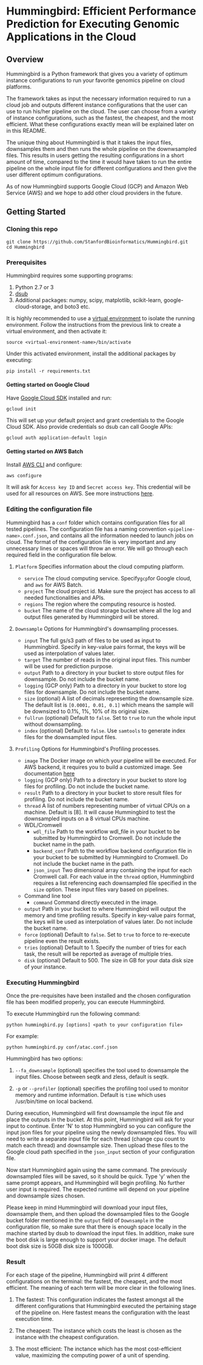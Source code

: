 # Hummingbird: Efficient Performance Prediction for Executing Genomic Applications in the Cloud

## Overview

Hummingbird is a Python framework that gives you a variety of optimum instance configurations to run your favorite genomics pipeline on cloud platforms.

The framework takes as input the necessary information required to run a cloud job and outputs different instance configurations that the user can use to run his/her pipeline on the cloud. The user can choose from a variety of instance configurations, such as the fastest, the cheapest, and the most efficient. What these configurations exactly mean will be explained later on in this README.

The unique thing about Hummingbird is that it takes the input files, downsamples them and then runs the whole pipeline on the downwsampled files. This results in users getting the resulting configurations in a short amount of time, compared to the time it would have taken to run the entire pipeline on the whole input file for different configurations and then give the user different optimum configurations.

As of now Hummingbird supports Google Cloud (GCP) and Amazon Web Service (AWS) and we hope to add other cloud providers in the future.

## Getting Started

### Cloning this repo

```
git clone https://github.com/StanfordBioinformatics/Hummingbird.git
cd Hummingbird
```

### Prerequisites

Hummingbird requires some supporting programs:

1.  Python 2.7 or 3
2.  [dsub](https://github.com/DataBiosphere/dsub)
3.  Additional packages: numpy, scipy, matplotlib, scikit-learn, google-cloud-storage, and boto3 etc.

It is highly recommended to use a [virtual environment](https://packaging.python.org/guides/installing-using-pip-and-virtual-environments/) to isolate the running environment. Follow the instructions from the previous link to create a virtual environment, and then activate it:
```
source <virtual-environment-name>/bin/activate
```
Under this activated environment, install the additional packages by executing:
```
pip install -r requirements.txt
```

#### Getting started on Google Cloud
Have [Google Cloud SDK](https://cloud.google.com/sdk/docs/quickstarts) installed and run:
```
gcloud init
```
This will set up your default project and grant credentials to the Google Cloud SDK. Also provide credentials so dsub can call Google APIs:
```
gcloud auth application-default login
```

#### Getting started on AWS Batch
Install [AWS CLI](https://docs.aws.amazon.com/cli/latest/userguide/cli-chap-install.html) and configure:
```
aws configure
```
It will ask for `Access key ID` and `Secret access key`. This credential will be used for all resources on AWS. See more instructions [here](https://docs.aws.amazon.com/cli/latest/userguide/cli-configure-quickstart.html).

### Editing the configuration file

Hummingbird has a `conf` folder which contains configuration files for all tested pipelines. The configuration file has a naming convention `<pipeline-name>.conf.json`, and contains all the information needed to launch jobs on cloud. The format of the configuration file is very important and any unnecessary lines or spaces will throw an error. We will go through each required field in the configuration file below.

1. `Platform` Specifies information about the cloud computing platform.
    - `service` The cloud computing service. Specify`gcp`for Google cloud, and `aws` for AWS Batch.
    - `project` The cloud project id. Make sure the project has access to all needed functionalities and APIs.
    - `regions` The region where the computing resource is hosted.
    - `bucket` The name of the cloud storage bucket where all the log and output files generated by Hummingbird will be stored.

2. `Downsample` Options for Hummingbird's downsampling processes.
    - `input` The full gs/s3 path of files to be used as input to Hummingbird. Specify in key-value pairs format, the keys will be used as interpolation of values later.
    - `target` The number of reads in the original input files. This number will be used for prediction purpose.
    - `output` Path to a directory in your bucket to store output files for downsample. Do not include the bucket name.
    - `logging` (GCP only) Path to a directory in your bucket to store log files for downsample. Do not include the bucket name.
    - `size` (optional) A list of decimals representing the downsample size. The default list is `[0.0001, 0.01, 0.1]` which means the sample will be downsized to 0.1%, 1%, 10% of its original size.
    - `fullrun` (optional) Default to `false`. Set to `true` to run the whole input without downsampling.
    - `index` (optional) Default to `false`. Use `samtools` to generate index files for the downsampled input files.

3. `Profiling` Options for Hummingbird's Profiling processes.
    - `image` The Docker image on which your pipeline will be executed. For AWS backend, it requires you to build a customized image. See documentation [here](AWS/README.md)
    - `logging` (GCP only) Path to a directory in your bucket to store log files for profiling. Do not include the bucket name.
    - `result` Path to a directory in your bucket to store result files for profiling. Do not include the bucket name.
    - `thread` A list of numbers representing number of virtual CPUs on a machine. Default is [8]. It will cause Hummingbird to test the downsampled inputs on a 8 virtual CPUs machine.
    - WDL/Cromwell
        - `wdl_file` Path to the workflow wdl_file in your bucket to be submitted by Hummingbird to Cromwell. Do not include the bucket name in the path.
        - `backend_conf` Path to the workflow backend configuration file in your bucket to be submitted by Hummingbird to Cromwell. Do not include the bucket name in the path.
        - `json_input` Two dimensional array containing the input for each Cromwell call. For each value in the `thread` option, Hummingbird requires a list referencing each downsampled file specified in the `size` option. These input files vary based on pipelines.
    - Command line tool
        - `command` Command directly executed in the image.
    - `output` Path in your bucket to where Hummingbird will output the memory and time profiling results. Specify in key-value pairs format, the keys will be used as interpolation of values later. Do not include the bucket name.
    - `force` (optional) Default to `false`. Set to `true` to force to re-execute pipeline even the result exists.
    - `tries` (optional) Default to 1. Specify the number of tries for each task, the result will be reported as average of multiple tries.
    - `disk` (optional) Default to 500. The size in GB for your data disk size of your instance.

### Executing Hummingbird

Once the pre-requisites have been installed and the chosen configuration file has been modified properly, you can execute Hummingbird.

To execute Hummingbird run the following command:
```
python hummingbird.py [options] <path to your configuration file>
```
For example:
```
python hummingbird.py conf/atac.conf.json
```
Hummingbird has two options:

1. `--fa_downsample` (optional) specifies the tool used to downsample the input files. Choose between seqtk and zless, default is seqtk.

1. `-p` or `--profiler` (optional) specifies the profiling tool used to monitor memory and runtime information. Default is `time` which uses /usr/bin/time on local backend.

During execution, Hummingbird will first downsample the input file and place the outputs in the bucket. At this point, Hummingbird will ask for your input to continue. Enter 'N' to stop Hummingbird so you can configure the input json files for your pipeline using the newly downsampled files. You will need to write a separate input file for each thread (change cpu count to match each thread) and downsample size. Then upload these files to the Google cloud path specified in the `json_input` section of your configuration file.

Now start Hummingbird again using the same command. The previously downsampled files will be saved, so it should be quick. Type 'y' when the same prompt appears, and Hummingbird will begin profiling. No further user input is required. The expected runtime will depend on your pipeline and downsample sizes chosen.

Please keep in mind Hummingbird will download your input files, downsample them, and then upload the downsampled files to the Google bucket folder mentioned in the `output` field of `Downsample` in the configuration file, so make sure that there is enough space locally in the machine started by dsub to download the input files. In addition, make sure the boot disk is large enough to support your docker image. The default boot disk size is 50GB disk size is 1000GB.

### Result

For each stage of the pipeline, Hummingbird will print 4 different configurations on the terminal: the fastest, the cheapest, and the most efficient. The meaning of each term will be more clear in the following lines.

1. The fastest: This configuration indicates the fastest amongst all the different configurations that Hummingbird executed the pertaining stage of the pipeline on. Here fastest means the configuration with the least execution time.

2. The cheapest: The instance which costs the least is chosen as the instance with the cheapest configuration.

3. The most efficient: The inctance which has the most cost-efficient value, maximizing the computing power of a unit of spending.
